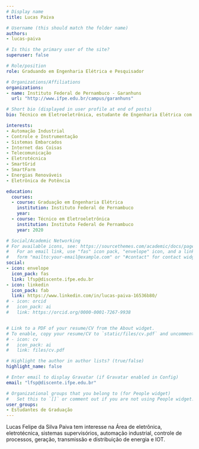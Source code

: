 ```yaml
---
# Display name
title: Lucas Paiva

# Username (this should match the folder name)
authors:
- lucas-paiva

# Is this the primary user of the site?
superuser: false

# Role/position
role: Graduando em Engenharia Elétrica e Pesquisador

# Organizations/Affiliations
organizations:
- name: Instituto Federal de Pernambuco - Garanhuns
  url: "http://www.ifpe.edu.br/campus/garanhuns"

# Short bio (displayed in user profile at end of posts)
bio: Técnico em Eletroeletrônica, estudante de Engenharia Elétrica com interesse em C&A, Eletrotécnica e IoT.

interests:
- Automação Industrial
- Controle e Instrumentação
- Sistemas Embarcados
- Internet das Coisas
- Telecomunicação
- Eletrotécnica
- SmartGrid
- SmartFarm
- Energias Renováveis
- Eletrônica de Potência

education:
  courses:
  - course: Graduação em Engenharia Elétrica
    institution: Instituto Federal de Pernambuco
    year: 
  - course: Técnico em Eletroeletrônica
    institution: Instituto Federal de Pernambuco
    year: 2020

# Social/Academic Networking
# For available icons, see: https://sourcethemes.com/academic/docs/page-builder/#icons
#   For an email link, use "fas" icon pack, "envelope" icon, and a link in the
#   form "mailto:your-email@example.com" or "#contact" for contact widget.
social:
- icon: envelope
  icon_pack: fas
  link: lfsp@discente.ifpe.edu.br
- icon: linkedin
  icon_pack: fab
  link: https://www.linkedin.com/in/lucas-paiva-16536b80/ 
# - icon: orcid
#   icon_pack: ai
#   link: https://orcid.org/0000-0001-7267-9938


# Link to a PDF of your resume/CV from the About widget.
# To enable, copy your resume/CV to `static/files/cv.pdf` and uncomment the lines below.
# - icon: cv
#   icon_pack: ai
#   link: files/cv.pdf

# Highlight the author in author lists? (true/false)
highlight_name: false

# Enter email to display Gravatar (if Gravatar enabled in Config)
email: "lfsp@discente.ifpe.edu.br"

# Organizational groups that you belong to (for People widget)
#   Set this to `[]` or comment out if you are not using People widget.
user_groups:
- Estudantes de Graduação
---
```


Lucas Felipe da Silva Paiva tem interesse na Área de eletrônica, eletrotécnica, sistemas supervisórios, automação industrial, controle de processos, geração, transmissão e distribuição de energia e IOT.
